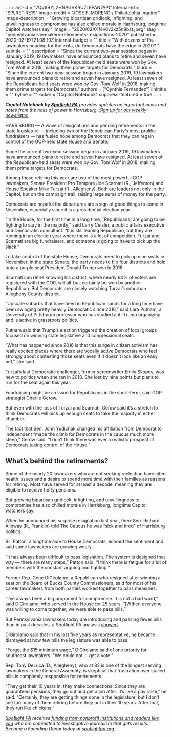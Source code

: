 +++
arc-id = "7QV6BYL2HNAGVKRU7LEPAN7API"
internal-id = "SPLRETIRE19"
image-credit = "JOSE F. MORENO / Philadelphia Inquirer"
image-description = "Growing bipartisan gridlock, infighting, and unwillingness to compromise has also chilled morale in Harrisburg, longtime Capitol watchers say."
image = "2020/02/01f4v8v2xz5n9bst.jpeg"
slug = "pennsylvania-lawmakers-retirements-resignations-2020"
published = 2020-02-19T21:08:10Z
internal-budget = ""
title = "With dozens of Pa. lawmakers heading for the exits, do Democrats have the edge in 2020? "
subtitle = ""
description = "Since the current two-year session began in January 2019, 19 lawmakers have announced plans to retire and seven have resigned. At least seven of the Republican-held seats were won by Gov. Tom Wolf in 2018, making them prime targets for Democrats."
blurb = "Since the current two-year session began in January 2019, 19 lawmakers have announced plans to retire and seven have resigned. At least seven of the Republican-held seats were won by Gov. Tom Wolf in 2018, making them prime targets for Democrats."
authors = ["Cynthia Fernandez"]
linktitle = ""
byline = ""
kicker = "Capitol Notebook"
suppress-featured = true
+++

<i><b>Capitol Notebook by </b></i><a href="https://www.spotlightpa.org/"><i><b>Spotlight PA</b></i></a><i> provides updates on important news and notes from the halls of power in Harrisburg. </i><a href="https://www.spotlightpa.org/newsletters"><i>Sign up for our weekly newsletter.</i></a>

HARRISBURG — A wave of resignations and pending retirements in the state legislature — including two of the Republican Party’s most prolific fundraisers — has fueled hope among Democrats that they can regain control of the GOP-held state House and Senate.

Since the current two-year session began in January 2019, 19 lawmakers have announced plans to retire and seven have resigned. At least seven of the Republican-held seats were won by Gov. Tom Wolf in 2018, making them prime targets for Democrats.

Among those retiring this year are two of the most powerful GOP lawmakers, Senate President Pro Tempore Joe Scarnati (R., Jefferson) and House Speaker Mike Turzai (R., Allegheny). Both are leaders not only in the Capitol, but on the campaign trail, raising large sums of money for the party.

Democrats are hopeful the departures are a sign of good things to come in November, especially since it is a presidential election year.

“In the House, for the first time in a long time, [Republicans] are going to be fighting to stay in the majority,” said Larry Ceisler, a public affairs executive and Democratic consultant. “It is still leaning Republican, but they are running in an election year where there is a lot of competition. Turzai and Scarnati are big fundraisers, and someone is going to have to pick up the slack.”

To take control of the state House, Democrats need to pick up nine seats in November. In the state Senate, the party needs to flip four districts and hold onto a purple seat President Donald Trump won in 2016.

Scarnati can retire knowing his district, where nearly 60% of voters are registered with the GOP, will all-but-certainly be won by another Republican. But Democrats are closely watching Turzai’s suburban Allegheny County district.

“Upscale suburbs that have been in Republican hands for a long time have been swinging pretty heavily Democratic since 2016,” said Lara Putnam, a University of Pittsburgh professor who has studied anti-Trump organizing and is active in grassroots politics.

<script src="https://www.spotlightpa.org/embed.js" async></script><div data-spl-embed-version="1" data-spl-src="https://www.spotlightpa.org/embeds/newsletter/"></div>

Putnam said that Trump’s election triggered the creation of local groups focused on winning state legislative and congressional seats.

“What has happened since 2016 is that this surge in citizen activism has really excited places where there are vocally active Democrats who feel strongly about contesting those seats even if it doesn’t look like an easy bet,” she said.

Turzai’s last Democratic challenger, former screenwriter Emily Skopov, was new to politics when she ran in 2018. She lost by nine points but plans to run for the seat again this year.

Fundraising might be an issue for Republicans in the short-term, said GOP strategist Charlie Gerow.

But even with the loss of Turzai and Scarnati, Gerow said it’s a stretch to think Democrats will pick up enough seats to take the majority in either chamber.

The fact that Sen. John Yudichak changed his affiliation from Democrat to independent “made the climb for Democrats in the caucus much more steep,” Gerow said. “I don’t think there was ever a realistic prospect of Democrats taking control of the House.”

## What’s behind the retirements?

Some of the nearly 20 lawmakers who are not seeking reelection have cited health issues and a desire to spend more time with their families as reasons for retiring. Most have served for at least a decade, meaning they are eligible to receive hefty pensions.

But growing bipartisan gridlock, infighting, and unwillingness to compromise has also chilled morale in Harrisburg, longtime Capitol watchers say.

When he announced his surprise resignation last year, then-Sen. Richard Alloway (R., Franklin) <a href="https://lancasteronline.com/news/local/lawmaker-i-m-quitting-because-i-m-sick-and-tired/article_1a4f780c-1da5-11e9-8049-734350def1b5.html">told</a> The Caucus he was “sick and tired” of Harrisburg politics.

Bill Patton, a longtime aide to House Democrats, echoed the sentiment and said some lawmakers are growing weary.

“It has always been difficult to pass legislation. The system is designed that way — there are many steps,” Patton said. “I think there is fatigue for a lot of members with the constant arguing and fighting.”

Former Rep. Gene DiGirolamo, a Republican who resigned after winning a seat on the Board of Bucks County Commissioners, said for most of his career lawmakers from both parties worked together to pass measures.

“I’ve always been a big proponent for compromise. It is not a bad word,” said DiGirolamo, who served in the House for 25 years. “[W]hen everyone was willing to come together, we were able to pass bills.”

But Pennsylvania lawmakers today are introducing and passing fewer bills than in past decades, a Spotlight PA analysis <a href="https://www.spotlightpa.org/news/2019/09/pa-state-legislators-among-the-highest-paid-in-us-but-theyre-doing-less-and-less-actual-lawmaking/">showed</a>.

DiGirolamo said that in his last five years as representative, he became dismayed at how few bills the legislature was able to pass.

"Forget the $15 minimum wage,” DiGirolamo said of one priority for southeast lawmakers. "We could not ... get a vote.”

Rep. Tony DeLuca (D., Allegheny), who at 82 is one of the longest serving lawmakers in the General Assembly, is skeptical that frustration over stalled bills is completely responsible for retirements.

"They get their 10 years in, they make connections. Since they are guaranteed pensions, they go out and get a job after. It’s like a pay raise,” he said. “Certainly, they are getting things done in the legislature, but I don’t see too many of them retiring before they put in their 10 years. After that, they run like chickens.”

<a href="https://www.spotlightpa.org/"><i>Spotlight PA</i></a><i> receives </i><a href="https://www.spotlightpa.org/support"><i>funding from nonprofit institutions and readers like you</i></a><i> who are committed to investigative journalism that gets results. Become a Founding Donor today at </i><a href="https://www.spotlightpa.org/"><i>spotlightpa.org</i></a><i>.</i>
